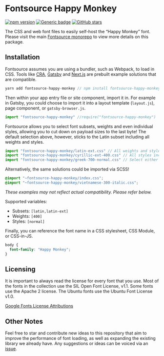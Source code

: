 # Fontsource Happy Monkey

[![npm version](https://badge.fury.io/js/fontsource-happy-monkey.svg)](https://github.com/DecliningLotus/fontsource) [![Generic badge](https://img.shields.io/badge/fontsource-passing-brightgreen)](https://github.com/DecliningLotus/fontsource) [![GitHub stars](https://img.shields.io/github/stars/DecliningLotus/fontsource.svg?style=social&label=Star)](https://GitHub.com/DecliningLotus/fontsource/stargazers/)

The CSS and web font files to easily self-host the “Happy Monkey” font. Please visit the main [Fontsource monorepo](https://github.com/DecliningLotus/fontsource) to view more details on this package.

## Installation

Fontsource assumes you are using a bundler, such as Webpack, to load in CSS. Tools like [CRA](https://create-react-app.dev/), [Gatsby](https://www.gatsbyjs.org/) and [Next.js](https://nextjs.org/) are prebuilt example solutions that are compatible.

```javascript
yarn add fontsource-happy-monkey // npm install fontsource-happy-monkey
```

Then within your app entry file or site component, import it in. For example in Gatsby, you could choose to import it into a layout template (`layout.js`), page component, or `gatsby-browser.js`.

```javascript
import "fontsource-happy-monkey" //require("fontsource-happy-monkey")
```

Fontsource allows you to select font subsets, weights and even individual styles, allowing you to cut down on payload sizes to the last byte! The default selection above, however, sticks to the Latin subset including all weights and styles.

```javascript
import "fontsource-happy-monkey/latin-ext.css" // All weights and styles included.
import "fontsource-happy-monkey/cyrillic-ext-400.css" // All styles included.
import "fontsource-happy-monkey/greek-700-normal.css" // Select either normal or italic.
```

Alternatively, the same solutions could be imported via SCSS!

```scss
@import "~fontsource-happy-monkey/index.css";
@import "~fontsource-happy-monkey/vietnamese-300-italic.css";
```

_These examples may not reflect actual compatibility. Please refer below._

Supported variables:

- Subsets: `[latin,latin-ext]`
- Weights: `[400]`
- Styles: `[normal]`

Finally, you can reference the font name in a CSS stylesheet, CSS Module, or CSS-in-JS.

```css
body {
  font-family: "Happy Monkey";
}
```

## Licensing

It is important to always read the license for every font that you use.
Most of the fonts in the collection use the SIL Open Font License, v1.1. Some fonts use the Apache 2 license. The Ubuntu fonts use the Ubuntu Font License v1.0.

[Google Fonts License Attributions](https://fonts.google.com/attribution)

## Other Notes

Feel free to star and contribute new ideas to this repository that aim to improve the performance of font loading, as well as expanding the existing library we already have. Any suggestions or ideas can be voiced via an [issue](https://github.com/DecliningLotus/fontsource/issues).
